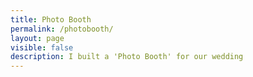 ```yaml
---
title: Photo Booth
permalink: /photobooth/
layout: page
visible: false
description: I built a 'Photo Booth' for our wedding
---
```


